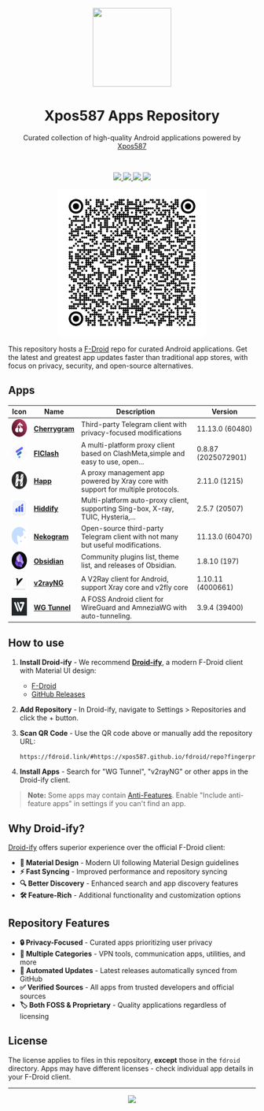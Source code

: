 <p align="center">
  <a href="https://github.com/Xpos587/fdroid" target="_blank" rel="noopener noreferrer">
    <picture>
      <source media="(prefers-color-scheme: dark)" srcset="https://github.com/f-droid/fdroidclient/raw/master/app/src/main/res/drawable-xxxhdpi/ic_launcher.png">
      <img width="160" height="160" src="https://github.com/f-droid/fdroidclient/raw/master/app/src/main/res/drawable-xxxhdpi/ic_launcher.png">
    </picture>
  </a>
</p>

<h1 align="center">Xpos587 Apps Repository</h1>

<p align="center">
    Curated collection of high-quality Android applications powered by <a href="https://github.com/Xpos587">Xpos587</a>
</p>

<br/>
<p align="center">
    <a href="https://github.com/Xpos587/fdroid/actions">
        <img src="https://img.shields.io/github/actions/workflow/status/Xpos587/fdroid/fdroid.yml?style=flat-square" />
    </a>
    <a href="https://github.com/Xpos587/fdroid/blob/main/LICENSE">
        <img src="https://img.shields.io/github/license/Xpos587/fdroid?style=flat-square" />
    </a>
    <a href="https://t.me/xpos587" target="_blank">
        <img src="https://img.shields.io/badge/telegram-contact-blue?style=flat-square&logo=telegram" />
    </a>
    <a href="https://github.com/Xpos587/fdroid">
        <img src="https://img.shields.io/github/stars/Xpos587/fdroid?style=social" />
    </a>
</p>

<p align="center">
  <a href="https://xpos587.github.io/fdroid" target="_blank" rel="noopener noreferrer" >
    <img src=".github/qrcode.png?raw=true" alt="F-Droid repo QR code" width="300" height="300">
  </a>
</p>

This repository hosts a [F-Droid](https://f-droid.org/) repo for curated Android applications. Get the latest and greatest app updates faster than traditional app stores, with focus on privacy, security, and open-source alternatives.

## Apps

<!-- This table is auto-generated. Do not edit -->
| Icon | Name | Description | Version |
| --- | --- | --- | --- |
| <a href="https://github.com/arsLan4k1390/Cherrygram"><img src="fdroid/repo/uz.unnarsx.cherrygram/en-US/icon.png" alt="Cherrygram icon" width="36px" height="36px"></a> | [**Cherrygram**](https://github.com/arsLan4k1390/Cherrygram) | Third-party Telegram client with privacy-focused modifications | 11.13.0 (60480) |
| <a href="https://github.com/chen08209/FlClash"><img src="fdroid/repo/com.follow.clash/en-US/icon.png" alt="FlClash icon" width="36px" height="36px"></a> | [**FlClash**](https://github.com/chen08209/FlClash) | A multi-platform proxy client based on ClashMeta,simple and easy to use, open... | 0.8.87 (2025072901) |
| <a href="https://github.com/Happ-proxy/happ-android"><img src="fdroid/repo/su.happ.proxyutility/en-US/icon.png" alt="Happ icon" width="36px" height="36px"></a> | [**Happ**](https://github.com/Happ-proxy/happ-android) | A proxy management app powered by Xray core with support for multiple protocols. | 2.11.0 (1215) |
| <a href="https://github.com/hiddify/hiddify-app"><img src="fdroid/repo/app.hiddify.com/en-US/icon.png" alt="Hiddify icon" width="36px" height="36px"></a> | [**Hiddify**](https://github.com/hiddify/hiddify-app) | Multi-platform auto-proxy client, supporting Sing-box, X-ray, TUIC, Hysteria,... | 2.5.7 (20507) |
| <a href="https://github.com/Nekogram/Nekogram"><img src="fdroid/repo/tw.nekomimi.nekogram/en-US/icon.png" alt="Nekogram icon" width="36px" height="36px"></a> | [**Nekogram**](https://github.com/Nekogram/Nekogram) | Open-source third-party Telegram client with not many but useful modifications. | 11.13.0 (60470) |
| <a href="https://github.com/obsidianmd/obsidian-releases"><img src="fdroid/repo/md.obsidian/en-US/icon.png" alt="Obsidian icon" width="36px" height="36px"></a> | [**Obsidian**](https://github.com/obsidianmd/obsidian-releases) | Community plugins list, theme list, and releases of Obsidian. | 1.8.10 (197) |
| <a href="https://github.com/2dust/v2rayNG"><img src="fdroid/repo/com.v2ray.ang/en-US/icon.png" alt="v2rayNG icon" width="36px" height="36px"></a> | [**v2rayNG**](https://github.com/2dust/v2rayNG) | A V2Ray client for Android, support Xray core and v2fly core | 1.10.11 (4000661) |
| <a href="https://github.com/wgtunnel/wgtunnel"><img src="fdroid/repo/com.zaneschepke.wireguardautotunnel/en-US/icon.png" alt="WG Tunnel icon" width="36px" height="36px"></a> | [**WG Tunnel**](https://github.com/wgtunnel/wgtunnel) | A FOSS Android client for WireGuard and AmneziaWG with auto-tunneling. | 3.9.4 (39400) |
<!-- end apps table -->

## How to use

1. **Install Droid-ify** - We recommend [**Droid-ify**](https://github.com/Droid-ify/client),
   a modern F-Droid client with Material UI design:

   - [F-Droid](https://f-droid.org/packages/com.looker.droidify/)
   - [GitHub Releases](https://github.com/Droid-ify/client/releases)

2. **Add Repository** - In Droid-ify, navigate to Settings > Repositories and click the + button.

3. **Scan QR Code** - Use the QR code above or manually add the repository URL:

   ```txt
   https://fdroid.link/#https://xpos587.github.io/fdroid/repo?fingerprint=94FA53EC8CA69F08E6D4EF89E99E7CF1C0EB356DDAFD9F37B302C4087446F922
   ```

4. **Install Apps** - Search for "WG Tunnel", "v2rayNG" or other apps in the Droid-ify client.

> **Note:** Some apps may contain [Anti-Features](https://f-droid.org/en/docs/Anti-Features/). Enable "Include anti-feature apps" in settings if you can't find an app.

## Why Droid-ify?

[Droid-ify](https://github.com/Droid-ify/client) offers superior experience over the official F-Droid client:

- **🎨 Material Design** - Modern UI following Material Design guidelines
- **⚡ Fast Syncing** - Improved performance and repository syncing
- **🔍 Better Discovery** - Enhanced search and app discovery features
- **🛠️ Feature-Rich** - Additional functionality and customization options

## Repository Features

- **🔒 Privacy-Focused** - Curated apps prioritizing user privacy
- **📱 Multiple Categories** - VPN tools, communication apps, utilities, and more
- **🤖 Automated Updates** - Latest releases automatically synced from GitHub
- **✅ Verified Sources** - All apps from trusted developers and official sources
- **🏷️ Both FOSS & Proprietary** - Quality applications regardless of licensing

## License

The license applies to files in this repository, **except** those in the `fdroid` directory. Apps may have different licenses - check individual app details in your F-Droid client.

---

<p align="center">
  <a href="https://github.com/Xpos587">
    <img src="https://img.shields.io/badge/Powered%20by-Xpos587-blue?style=for-the-badge" />
  </a>
</p>
